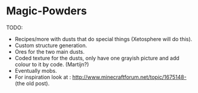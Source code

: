 Magic-Powders
=============
TODO:

- Recipes/more with dusts that do special things (Xetosphere will do this).
- Custom structure generation.
- Ores for the two main dusts.
- Coded texture for the dusts, only have one grayish picture and add colour to it by code. (Martijn?)
- Eventually mobs.
- For inspiration look at : http://www.minecraftforum.net/topic/1675148- (the old post).
